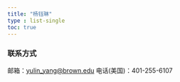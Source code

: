 ```yaml
---
title: "杨钰琳"
type : list-single
toc: true
---
```


### 联系方式
邮箱：yulin_yang@brown.edu
电话(美国)：401-255-6107






